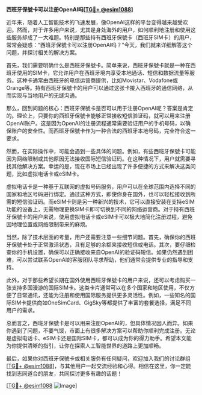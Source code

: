 **西班牙保號卡可以注册OpenAI吗[[TG💪+ @esim1088](https://t.me/s/esim1088)]**

近年来，随着人工智能技术的飞速发展，像OpenAI这样的平台变得越来越受欢迎。然而，对于许多用户来说，尤其是身处海外的用户，如何顺利地注册和使用这些服务却成了一大难题。特别是那些持有西班牙保號卡（西班牙SIM卡）的用户，常常会疑惑：“西班牙保號卡可以注册OpenAI吗？”今天，我们就来详细解答这个问题，并探讨相关的解决方案。

首先，我们需要明确什么是西班牙保號卡。简单来说，西班牙保號卡就是一种在西班牙使用的SIM卡，它允许用户在西班牙境内享受本地通话、短信和数据流量等服务。这种卡通常由西班牙的电信运营商提供，比如Movistar、Vodafone或Orange等。持有西班牙保號卡的用户可以通过这张卡接入西班牙的通信网络，从而实现与当地用户的无缝沟通。

那么，回到问题的核心：西班牙保號卡是否可以用于注册OpenAI呢？答案是肯定的。理论上，只要你的西班牙保號卡能够正常接收短信验证码，就可以用来注册OpenAI账户。这是因为OpenAI的注册流程通常需要验证用户的手机号码，以确保账户的安全性。而西班牙保號卡作为一种合法的西班牙本地号码，完全符合这一要求。

然而，在实际操作中，可能会遇到一些具体的问题。例如，有些西班牙保號卡可能因为网络限制或其他原因无法接收国际短信验证码。在这种情况下，用户就需要寻找其他解决方案。幸运的是，现在市场上已经出现了许多便捷的方式来解决这类问题，比如虚拟电话卡或eSIM卡。

虚拟电话卡是一种基于互联网的虚拟号码服务，用户可以在全球范围内选择不同的国家和地区号码进行绑定。通过这种方式，即使你身在国外，也可以轻松接收到所需的短信验证码。而eSIM卡则是另一种新兴的技术，它可以直接安装在支持eSIM功能的设备上，无需物理更换SIM卡即可切换到不同的网络运营商。对于持有西班牙保號卡的用户来说，使用虚拟电话卡或eSIM卡可以极大地简化注册过程，避免因地理位置或网络限制带来的麻烦。

当然，除了技术层面的考量，用户还需要注意一些细节问题。首先，确保你的西班牙保號卡处于正常激活状态，且有足够的余额来接收短信或电话。其次，要仔细检查你的手机设置，确保可以正确接收来自OpenAI的验证码短信。如果仍然遇到困难，可以尝试联系OpenAI的客服团队寻求帮助，他们通常会提供专业的指导和支持。

此外，对于那些希望长期在国外使用西班牙保號卡的用户来说，还可以考虑购买一张支持多国漫游的国际SIM卡。这类卡片通常可以在多个国家和地区使用，不仅方便了日常通讯，还能为注册和使用国际服务提供更多灵活性。例如，一些知名的国际SIM卡提供商如OneSimCard、GigSky等都提供了丰富的套餐选择，满足不同用户的需求。

总而言之，西班牙保號卡是可以用来注册OpenAI的，但具体情况因人而异。如果你遇到了问题，不要气馁，市面上有很多解决方案可以帮助你顺利完成注册。无论是虚拟电话卡、eSIM卡还是国际SIM卡，都可以成为你的得力助手。希望本文能为你提供清晰的指引，让你在探索人工智能世界的道路上更加顺畅。

最后，如果你对西班牙保號卡或相关服务有任何疑问，欢迎加入我们的讨论群组[[TG💪+ @esim1088](https://t.me/s/esim1088)]，与其他用户一起交流经验和心得。相信在这里，你一定能找到志同道合的朋友，共同探讨更多有趣的话题！

[[TG💪+ @esim1088](https://t.me/s/esim1088) ![Image](https://i.postimg.cc/4NQfJmqS/Snipaste-2025-05-13-00-14-12.png)]